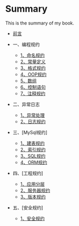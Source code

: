 # Summary

This is the summary of my book.
* [前言](前言.md)
* 一、编程规约
  *  [1、命名规约](一、编程规约/1、命名规约.md)  
  *  [2、常量定义](一、编程规约/2、常量定义.md)  
  *  [3、格式规约](一、编程规约/3、格式规约.md)  
  *  [4、OOP规约](一、编程规约/4、OOP规约.md)  
  *  [5、数组](一、编程规约/5、数组.md)  
  *  [6、控制语句](一、编程规约/6、控制语句.md)  
  *  [7、注释规约](一、编程规约/7、注释规约.md) 

* 二、异常日志
  *  [1、异常处理](二、异常日志/1、异常处理.md)
  *  [2、日志规约](二、异常日志/2、日志规约.md)

* 三、[MySql规约]
  *  [1、建表规约](三、MySql规约/1、建表规约.md)
  *  [2、索引规约](三、MySql规约/2、索引规约.md)
  *  [3、SQL规约](三、MySql规约/3、SQL规约.md)
  *  [4、ORM规约](三、MySql规约/4、ORM规约.md)

* 四、[工程规约]
  *  [1、应用分层](四、工程规约/1、应用分层.md)
  *  [2、服务器规约](四、工程规约/2、服务器规约.md)
  *  [3、版本规约](四、工程规约/3、版本规约.md)

* 五、[安全规约]
  *  [1、安全规约](五、安全规约/1、安全规约.md)
